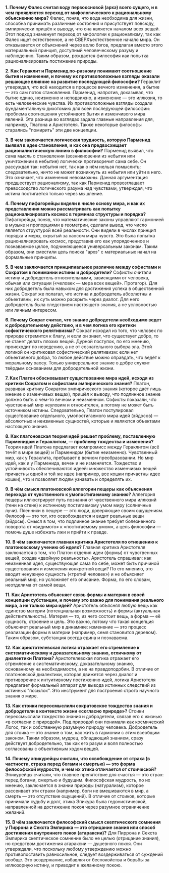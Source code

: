 **1. Почему Фалес считал воду первоосновой (архэ) всего сущего, и в чем проявляется переход от мифологического к рациональному объяснению мира?**
Фалес, поняв, что вода необходима для жизни, способна принимать различные состояния и присутствует повсюду, эмпирически пришёл к выводу, что она является началом всех вещей. Этот подход знаменует переход от мифологии к рационализму, так как Фалес ищет естественное, а не СВЕРХъестественное начало мира. Он отказывается от объяснений через волю богов, предлагая вместо этого материальный принцип, доступный человеческому разуму и наблюдению. Таким образом, рождается философия как попытка рационализировать постижение природы.

**2. Как Гераклит и Парменид по-разному понимают соотношение бытия и изменения, и почему их противоположные взгляды оказали решающее влияние на развитие последующей философии?**
Гераклит утверждал, что всё находится в процессе вечного изменения, а бытие — это сам поток становления. Парменид, напротив, доказывал, что бытие едино, неизменно и неподвижно, а изменение — это иллюзия, то есть человеческие чувства. Их противоположные взгляды создали фундаментальную дихотомию для всей последующей философии: проблема соотношения устойчивого бытия и изменчивого мира явлений. Эта разница во взглядах задала главные направления для, например, Платона и Аристотеля. Также некоторые философы старались "помирить" эти две концепции.

**3. В чем заключается логическая трудность, которую Парменид выявил в идее становления, и как она предвосхищает рационалистическую линию в философии?**
Парменид выявил, что сама мысль о становлении (возникновении из небытия или уничтожении в небытие) логически противоречит сама себе. Он рассуждал так: небытия нет, так как о нём нельзя помыслить; следовательно, ничто не может возникнуть из небытия или уйти в него. Это означает, что изменения невозможны. Данная аргументация предшествует рационализму, так как Парменид провозглашает превосходство логического разума над чувствами, утверждая, что истина постигается только через мышление.

**4. Почему пифагорейцы видели в числе основу мира, и как их представления можно рассматривать как попытку рационализировать космос в терминах структуры и порядка?**
Пифагорейцы, поняв, что математические законы управляют гармонией в музыке и пропорциями в геометрии, сделали вывод, что число является структурой всей реальности. Они видели в числах принцип порядка и меры, скрытый за хаосом мира чувств. Это была попытка рационализировать космос, представив его как упорядоченное и познаваемое целое, подчиняющееся универсальным законам. Таким образом, они сместили цель поиска "архэ" с материальных начал на формальные принципы.

**5. В чем заключается принципиальное различие между софистами и Сократом в понимании истины и добродетели?**
Софисты считали истину и добродетель относительными, зависящими от человека, обычая или ситуации («человек — мера всех вещей». Протагор). Для них добродетель была навыком для достижения успеха в общественной жизни. Сократ же полагал, что истина и добродетель абсолютны и объективны, их суть можно раскрыть через диалог. Для него добродетель была следствием настоящего знания, а не условностью или личным интересом.

**6. Почему Сократ считал, что знание добродетели необходимо ведет к добродетельному действию, и в чем логика его критики софистического релятивизма?**
Сократ исходил из того, что человек по природе стремится к благу, и если он знает, что существует добро, то не станет делать плохих вещей. Дурной поступок, по его мнению, происходит по неведению, а не от сознательного выбора зла. Этой логикой он критиковал софистический релятивизм: если нет объективного добра, то любое действие можно оправдать, что ведёт к моральному хаосу. Только универсальное знание о добре служит твёрдым основанием для добродетельной жизни.

**7. Как Платон обосновывает существование мира идей, исходя из критики Сократом и софистами эмпирического знания?**
Платон, развивая критику Сократом эмпирического знания (которое даёт лишь мнение о изменчивых вещах), пришёл к выводу, что подлинное знание должно быть о чём-то вечном и неизменном. Софисты показали, что чувственный мир неуловим и относителен, а потому не может быть источником истины. Следовательно, Платон постулировал существование отдельного, умопостигаемого мира идей (эйдосов) — абсолютных и неизменных сущностей, которые и являются объектами настоящего знания.

**8. Как платоновская теория идей решает проблему, поставленную Парменидом и Гераклитом, — проблему тождества и изменения?**
Теория идей Платона предлагает компромисс между Гераклитом (всё течёт в мире вещей) и Парменидом (бытие неизменно). Чувственный мир, как у Гераклита, пребывает в вечном преобразовании. Но мир идей, как и у Парменида, вечен и не изменяется. Тождество и устойчивость обеспечиваются идеей: множество изменчивых вещей причастны одной и той же идее (например, все кошки причастны идее кошки), что и позволяет людям узнавать и определять их.

**9. В чём смысл платоновской аллегории пещеры как объяснения перехода от чувственного к умопостигаемому знанию?**
Аллегория пещеры иллюстрирует путь познания от  чувственного мира иллюзий (тени на стене) к истинному постигаемому умом миру (солнечные лучи). Пленники в пещере — это люди, доверяющие своим ощущениям. Философ — это тот, кто освобождается и видит реальные вещи (эйдосы). Смысл в том, что подлинное знание требует болезненного поворота от «видимого» к «постигаемому умом», а цель философии — помочь душе избежать лжи и прийти к правде.

**10. В чём заключается главная критика Аристотеля по отношению к платоновскому учению об идеях?**
Главная критика Аристотеля заключается в том, что Платон отделил идеи (формы) от чувственных вещей, создав «двойную реальность». Аристотель спрашивал: как неизменная идея, существующая сама по себе, может быть причиной существования и изменения конкретной вещи? По его мнению, это вводит ненужную сущность («третий человек») и не объясняет реальный мир, но усложняет его описание. Форма, по его словам, неотделима от самой вещи.

**11. Как Аристотель объясняет связь формы и материи в своей концепции субстанции, и почему это важно для понимания реального мира, а не только мира идей?**
Аристотель объяснял любую вещь как единство материи (потенциальная возможность) и формы (актуальная действительность). Материя — то, из чего состоит вещь, а форма — её сущность, строение и цель. Это важно, потому что такая концепция объясняет реальный мир в динамике: изменение — это процесс реализации формы в материи (например, семя становится деревом). Таким образом, субстанция всегда едина и познаваема.

**12. Как аристотелевская логика отражает его стремление к систематическому и доказательному знанию, отличному от диалектики Платона?**
Аристотелевская логика отражает его стремление к систематическому, доказательному знанию, основанному на необходимости, а не на правдоподобии. В отличие от платоновской диалектики, которая движется через диалог и противоречие к интуитивному постижению идей, логика Аристотеля предлагает формальный аппарат для вывода истинных следствий из истинных "посылок". Это инструмент для построения строго научного знания о мире.

**13. Как стоики переосмыслили сократовское тождество знания и добродетели в контексте жизни «согласно природе»?**
Стоики переосмыслили тождество знания и добродетели, связав его с жизнью «в согласии с природой». Под природой они понимали как космический Логос, так и собственную разумную природу человека. Добродетель для стоика — это знание о том, как жить в гармонии с этим всеобщим законом. Таким образом, мудрец, обладающий знанием, сразу действует добродетельно, так как его разум и воля полностью согласованы с объективным ходом вещей.

**14. Почему эпикурейцы считали, что освобождение от страха (в частности, страха перед богами и смертью) — это форма философской мудрости, и чем их этика отличается от стоической?**
Эпикурейцы считали, что главное препятствие для счастья — это страх: перед богами, смертью и будущим. Философская мудрость, по их мнению, заключается в знании природы (натурализм), которое рассеивает эти страхи (например, боги не вмешиваются в мир, а смерть — это отсутствие ощущений). В отличие от стоиков, которые принимали судьбу и долг, этика Эпикура была гедонистической, направленной на достижение покоя через разумное ограничение желаний.

**15. В чём заключается философский смысл скептического сомнения у Пиррона и Секста Эмпирика — это отрицание знания или способ достижения внутреннего покоя (атараксии)?**
Для Пиррона и Секста Эмпирика скептическое сомнение было не целью (отрицание знания), но средством достижения атараксии — душевного покоя. Они утверждали, что поскольку любому утверждению можно противопоставить равносильное, следует воздерживаться от суждений вообще. Это воздержание, избавляя от беспокойства и борьбы за иллюзорную истину, и приводит к желанному покою.